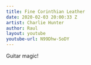 ```yaml
---
title: Fine Corinthian Leather
date: 2020-02-03 20:00:33 Z
artist: Charlie Hunter
author: Raul
layout: youtube
youtube-url: N99Dhw-SoDY
---
```


Guitar magic!


